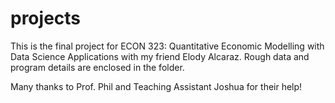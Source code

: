 # projects


This is the final project for ECON 323: Quantitative Economic Modelling with Data Science Applications with my friend Elody Alcaraz. Rough data and program details are enclosed in the folder.

Many thanks to Prof. Phil and Teaching Assistant Joshua for their help!
